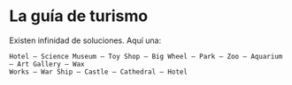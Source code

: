 # La guía de turismo

Existen infinidad de soluciones. Aquí una:

```
Hotel – Science Museum – Toy Shop – Big Wheel – Park – Zoo – Aquarium – Art Gallery – Wax
Works – War Ship – Castle – Cathedral – Hotel
```